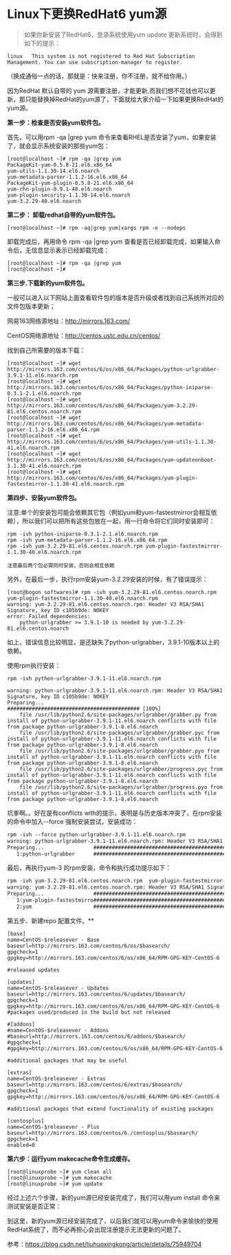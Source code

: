 ﻿# Linux下更换RedHat6 yum源

> 如果你新安装了RedHat6，登录系统使用yum update 更新系统时，会得到如下的提示：

`linux  
This system is not registered to Red Hat Subscription Management. You can use subscription-manager to register.  
`

（换成通俗一点的话，那就是：快来注册，你不注册，就不给你用。）

因为RedHat 默认自带的 yum 源需要注册，才能更新,而我们想不花钱也可以更新，那只能替换掉RedHat的yum源了，下面就给大家介绍一下如果更换RedHat的yum源。

**第一步：检查是否安装yum软件包。**

首先，可以用rpm -qa |grep yum 命令来查看RHEL是否安装了yum，如果安装了，就会显示系统安装的那些yum包：

```shell
[root@localhost ~]# rpm -qa |grep yum
PackageKit-yum-0.5.8-21.el6.x86_64
yum-utils-1.1.30-14.el6.noarch
yum-metadata-parser-1.1.2-16.el6.x86_64
PackageKit-yum-plugin-0.5.8-21.el6.x86_64
yum-rhn-plugin-0.9.1-48.el6.noarch
yum-plugin-security-1.1.30-14.el6.noarch
yum-3.2.29-40.el6.noarch
```

**第二步： 卸载redhat自带的yum软件包。**

```shell
[root@localhost ~]# rpm -aq|grep yum|xargs rpm -e --nodeps
```

卸载完成后，再用命令 rpm -qa |grep yum 查看是否已经卸载完成，如果输入命令后，无信息显示表示已经卸载完成：

```shell
[root@localhost ~]# rpm -qa |grep yum
[root@localhost ~]# 
```

**第三步.下载新的yum软件包。**

一般可以进入以下网站上面查看软件包的版本是否升级或者找到自己系统所对应的文件包版本更新；

网易163网络源地址：http://mirrors.163.com/

CentOS网络源地址：http://centos.ustc.edu.cn/centos/

找到自己所需要的版本下载：

```shell
[root@localhost ~]# wget http://mirrors.163.com/centos/6/os/x86_64/Packages/python-urlgrabber-3.9.1-11.el6.noarch.rpm
[root@localhost ~]# wget http://mirrors.163.com/centos/6/os/x86_64/Packages/python-iniparse-0.3.1-2.1.el6.noarch.rpm
[root@localhost ~]# wget http://mirrors.163.com/centos/6/os/x86_64/Packages/yum-3.2.29-81.el6.centos.noarch.rpm
[root@localhost ~]# wget http://mirrors.163.com/centos/6/os/x86_64/Packages/yum-metadata-parser-1.1.2-16.el6.x86_64.rpm
[root@localhost ~]# wget http://mirrors.163.com/centos/6/os/x86_64/Packages/yum-utils-1.1.30-41.el6.noarch.rpm
[root@localhost ~]# wget http://mirrors.163.com/centos/6/os/x86_64/Packages/yum-updateonboot-1.1.30-41.el6.noarch.rpm
[root@localhost ~]# wget http://mirrors.163.com/centos/6/os/x86_64/Packages/yum-plugin-fastestmirror-1.1.30-41.el6.noarch.rpm
```

**第四步、安装yum软件包。**

注意:单个的安装包可能会依赖其它包（例如yum和yum-fastestmirror会相互依赖），所以我们可以把所有这些包放在一起，用一行命令将它们同时安装即可：

```shell
rpm -ivh python-iniparse-0.3.1-2.1.el6.noarch.rpm
rpm -ivh yum-metadata-parser-1.1.2-16.el6.x86_64.rpm
rpm -ivh yum-3.2.29-81.el6.centos.noarch.rpm yum-plugin-fastestmirror-1.1.30-40.el6.noarch.rpm
 
注意最后两个包必需同时安装，否则会相互依赖
```

另外，在最后一步，执行rpm安装yum-3.2.29安装的时候，有了错误提示：

```shell
[root@bogon softwares]# rpm -ivh yum-3.2.29-81.el6.centos.noarch.rpm  yum-plugin-fastestmirror-1.1.30-40.el6.noarch.rpm 
warning: yum-3.2.29-81.el6.centos.noarch.rpm: Header V3 RSA/SHA1 Signature, key ID c105b9de: NOKEY
error: Failed dependencies:
	python-urlgrabber >= 3.9.1-10 is needed by yum-3.2.29-81.el6.centos.noarch
```

如上，错误信息比较明显，是还缺失了python-urlgrabber，3.9.1-10版本以上的依赖。

使用rpm执行安装：

```shell
rpm -ivh python-urlgrabber-3.9.1-11.el6.noarch.rpm 
```

```shell
warning: python-urlgrabber-3.9.1-11.el6.noarch.rpm: Header V3 RSA/SHA1 Signature, key ID c105b9de: NOKEY
Preparing...                ########################################### [100%]
	file /usr/lib/python2.6/site-packages/urlgrabber/grabber.py from install of python-urlgrabber-3.9.1-11.el6.noarch conflicts with file from package python-urlgrabber-3.9.1-8.el6.noarch
	file /usr/lib/python2.6/site-packages/urlgrabber/grabber.pyc from install of python-urlgrabber-3.9.1-11.el6.noarch conflicts with file from package python-urlgrabber-3.9.1-8.el6.noarch
	file /usr/lib/python2.6/site-packages/urlgrabber/grabber.pyo from install of python-urlgrabber-3.9.1-11.el6.noarch conflicts with file from package python-urlgrabber-3.9.1-8.el6.noarch
	file /usr/lib/python2.6/site-packages/urlgrabber/progress.pyc from install of python-urlgrabber-3.9.1-11.el6.noarch conflicts with file from package python-urlgrabber-3.9.1-8.el6.noarch
	file /usr/lib/python2.6/site-packages/urlgrabber/progress.pyo from install of python-urlgrabber-3.9.1-11.el6.noarch conflicts with file from package python-urlgrabber-3.9.1-8.el6.noarch
```

坑爹啊。。好在是有conflicts with的提示，表明是与历史版本冲突了，在rpm安装的命令中加入--force 强制安装尝试，安装成功：

```html
rpm -ivh --force python-urlgrabber-3.9.1-11.el6.noarch.rpm 
warning: python-urlgrabber-3.9.1-11.el6.noarch.rpm: Header V3 RSA/SHA1 Signature, key ID c105b9de: NOKEY
Preparing...                ########################################### [100%]
   1:python-urlgrabber      ########################################### [100%]
```

最后，再执行yum-3 的rpm安装，命令和执行成功提示如下：

```html
rpm -ivh yum-3.2.29-81.el6.centos.noarch.rpm  yum-plugin-fastestmirror-1.1.30-40.el6.noarch.rpm 
warning: yum-3.2.29-81.el6.centos.noarch.rpm: Header V3 RSA/SHA1 Signature, key ID c105b9de: NOKEY
Preparing...                ########################################### [100%]
   1:yum-plugin-fastestmirro########################################### [ 50%]
   2:yum                    ########################################### [100%]
```

第五步、新建repo 配置文件。**

```
[base]
name=CentOS-$releasever - Base
baseurl=http://mirrors.163.com/centos/6/os/$basearch/
gpgcheck=1 
gpgkey=http://mirrors.163.com/centos/6/os/x86_64/RPM-GPG-KEY-CentOS-6

#released updates
 
[updates]
name=CentOS-$releasever - Updates
baseurl=http://mirrors.163.com/centos/6/updates/$basearch/
gpgcheck=1
gpgkey=http://mirrors.163.com/centos/6/os/x86_64/RPM-GPG-KEY-CentOS-6
#packages used/produced in the build but not released
 
#[addons]
#name=CentOS-$releasever - Addons
#baseurl=http://mirrors.163.com/centos/6/addons/$basearch/
#gpgcheck=1
#gpgkey=http://mirrors.163.com/centos/6/os/x86_64/RPM-GPG-KEY-CentOS-6
 
#additional packages that may be useful
 
[extras]
name=CentOS-$releasever - Extras
baseurl=http://mirrors.163.com/centos/6/extras/$basearch/
gpgcheck=1
gpgkey=http://mirrors.163.com/centos/6/os/x86_64/RPM-GPG-KEY-CentOS-6
 
#additional packages that extend functionality of existing packages
 
[centosplus]
name=CentOS-$releasever - Plus
baseurl=http://mirrors.163.com/centos/6./centosplus/$basearch/
gpgcheck=1
enabled=0
```

**第六步：运行yum makecache命令生成缓存。**

 ```shell
[root@linuxprobe ~]# yum clean all
[root@linuxprobe ~]# yum makecache
[root@linuxprobe ~]# yum update
 ```

经过上述六个步骤，新的yum源已经安装完成了，我们可以用yum install 命令来测试安装是否正常：

 到这里，新的yum源已经安装完成了，以后我们就可以用yum命令来愉快的使用RedHat系统了，而不必再担心会出现注册提示无法更新的问题了。

参考：https://blog.csdn.net/liuhuoxingkong/article/details/75949704